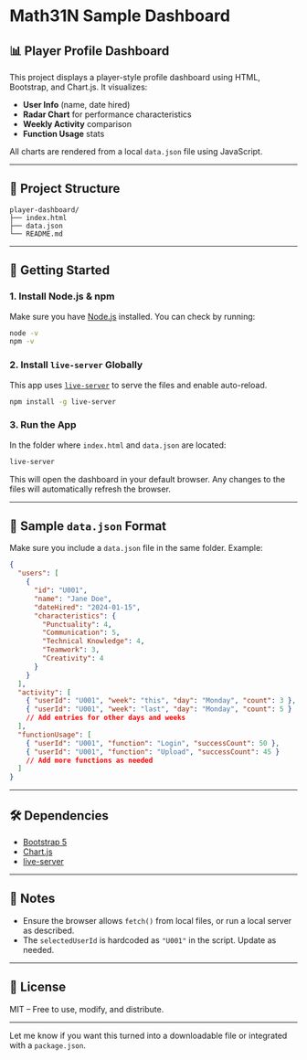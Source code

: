 # Math31N Sample Dashboard
## 📊 Player Profile Dashboard

This project displays a player-style profile dashboard using HTML, Bootstrap, and Chart.js. It visualizes:

* **User Info** (name, date hired)
* **Radar Chart** for performance characteristics
* **Weekly Activity** comparison
* **Function Usage** stats

All charts are rendered from a local `data.json` file using JavaScript.

---

## 📁 Project Structure

```
player-dashboard/
├── index.html
├── data.json
└── README.md
```

---

## 🚀 Getting Started

### 1. **Install Node.js & npm**

Make sure you have [Node.js](https://nodejs.org/) installed. You can check by running:

```bash
node -v
npm -v
```

### 2. **Install `live-server` Globally**

This app uses [`live-server`](https://www.npmjs.com/package/live-server) to serve the files and enable auto-reload.

```bash
npm install -g live-server
```

### 3. **Run the App**

In the folder where `index.html` and `data.json` are located:

```bash
live-server
```

This will open the dashboard in your default browser. Any changes to the files will automatically refresh the browser.

---

## 🧾 Sample `data.json` Format

Make sure you include a `data.json` file in the same folder. Example:

```json
{
  "users": [
    {
      "id": "U001",
      "name": "Jane Doe",
      "dateHired": "2024-01-15",
      "characteristics": {
        "Punctuality": 4,
        "Communication": 5,
        "Technical Knowledge": 4,
        "Teamwork": 3,
        "Creativity": 4
      }
    }
  ],
  "activity": [
    { "userId": "U001", "week": "this", "day": "Monday", "count": 3 },
    { "userId": "U001", "week": "last", "day": "Monday", "count": 5 }
    // Add entries for other days and weeks
  ],
  "functionUsage": [
    { "userId": "U001", "function": "Login", "successCount": 50 },
    { "userId": "U001", "function": "Upload", "successCount": 45 }
    // Add more functions as needed
  ]
}
```

---

## 🛠 Dependencies

* [Bootstrap 5](https://getbootstrap.com/)
* [Chart.js](https://www.chartjs.org/)
* [live-server](https://www.npmjs.com/package/live-server)

---

## 📌 Notes

* Ensure the browser allows `fetch()` from local files, or run a local server as described.
* The `selectedUserId` is hardcoded as `"U001"` in the script. Update as needed.

---

## 📄 License

MIT – Free to use, modify, and distribute.

---

Let me know if you want this turned into a downloadable file or integrated with a `package.json`.
